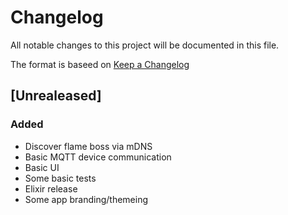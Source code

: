 # Changelog

All notable changes to this project will be documented in this file.

The format is baseed on [Keep a Changelog](https://keepachangelog.com/en/1.0.0)

## [Unrealeased]
### Added
- Discover flame boss via mDNS
- Basic MQTT device communication
- Basic UI
- Some basic tests
- Elixir release
- Some app branding/themeing
